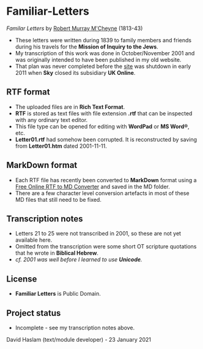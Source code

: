 # Familiar-Letters
*Familar Letters* by [Robert Murray M'Cheyne](https://mcheyne.info/) (1813-43)
- These letters were written during 1839 to family members and friends during his travels for the **Mission of Inquiry to the Jews**.
- My transcription of this work was done in October/November 2001 and was originally intended to have been published in my old website.
- That plan was never completed before the [site](http://web.ukonline.co.uk/d.haslam/) was shutdown in early 2011 when **Sky** closed its subsidiary **UK Online**.

## RTF format
- The uploaded files are in **Rich Text Format**.
- **RTF** is stored as text files with file extension **.rtf** that can be inspected with any ordinary text editor.
- This file type can be opened for editing with **WordPad** or **MS Word®**, etc.
- **Letter01.rtf** had somehow been corrupted. It is reconstructed by saving from **Letter01.htm** dated 2001-11-11.

## MarkDown format
- Each RTF file has recently been converted to **MarkDown** format using a [Free Online RTF to MD Converter](https://products.groupdocs.app/conversion/rtf-to-md#) and saved in the MD folder.
- There are a few character level conversion artefacts in most of these MD files that still need to be fixed.

## Transcription notes
- Letters 21 to 25 were not transcribed in 2001, so these are not yet available here.
- Omitted from the transcription were some short OT scripture quotations that he wrote in **Biblical Hebrew**.
- *cf. 2001 was well before I learned to use **Unicode**.*

## License
- **Familiar Letters** is Public Domain.

## Project status
- Incomplete - see my transcription notes above.

David Haslam (text/module developer) - 23 January 2021
